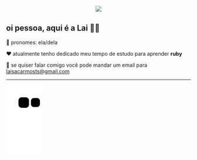  <p align="center">
  <img src=https://media.giphy.com/media/Qo2dupDib32rkTY4hX/giphy.gif>
</p>


## oi pessoa, aqui é a Lai 👋🏿




🌈 pronomes: ela/dela 

❤️ atualmente tenho dedicado meu tempo de estudo para aprender **ruby** 

💌 se quiser falar comigo você pode mandar um email para laisacarmosts@gmail.com

___
  
  
![Snake animation](https://github.com/rafaballerini/rafaballerini/blob/output/github-contribution-grid-snake.svg)
